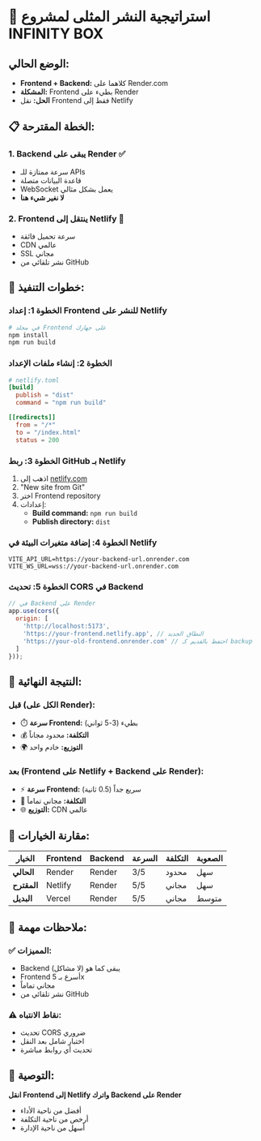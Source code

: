 # 🚀 استراتيجية النشر المثلى لمشروع INFINITY BOX

## الوضع الحالي:
- **Frontend + Backend:** كلاهما على Render.com
- **المشكلة:** Frontend بطيء على Render
- **الحل:** نقل Frontend فقط إلى Netlify

## 📋 الخطة المقترحة:

### 1. **Backend يبقى على Render** ✅
- سرعة ممتازة للـ APIs
- قاعدة البيانات متصلة
- WebSocket يعمل بشكل مثالي
- **لا نغير شيء هنا**

### 2. **Frontend ينتقل إلى Netlify** 🚀
- سرعة تحميل فائقة
- CDN عالمي
- SSL مجاني
- نشر تلقائي من GitHub

## 🔧 خطوات التنفيذ:

### الخطوة 1: إعداد Frontend للنشر على Netlify
```bash
# في مجلد Frontend على جهازك
npm install
npm run build
```

### الخطوة 2: إنشاء ملفات الإعداد
```toml
# netlify.toml
[build]
  publish = "dist"
  command = "npm run build"

[[redirects]]
  from = "/*"
  to = "/index.html"
  status = 200
```

### الخطوة 3: ربط GitHub بـ Netlify
1. اذهب إلى [netlify.com](https://netlify.com)
2. "New site from Git"
3. اختر Frontend repository
4. إعدادات:
   - **Build command:** `npm run build`
   - **Publish directory:** `dist`

### الخطوة 4: إضافة متغيرات البيئة في Netlify
```env
VITE_API_URL=https://your-backend-url.onrender.com
VITE_WS_URL=wss://your-backend-url.onrender.com
```

### الخطوة 5: تحديث CORS في Backend
```javascript
// في Backend على Render
app.use(cors({
  origin: [
    'http://localhost:5173',
    'https://your-frontend.netlify.app', // النطاق الجديد
    'https://your-old-frontend.onrender.com' // احتفظ بالقديم كـ backup
  ]
}));
```

## 🎯 النتيجة النهائية:

### قبل (الكل على Render):
- ⏱️ **سرعة Frontend:** بطيء (3-5 ثواني)
- 💰 **التكلفة:** محدود مجاناً
- 🌍 **التوزيع:** خادم واحد

### بعد (Frontend على Netlify + Backend على Render):
- ⚡ **سرعة Frontend:** سريع جداً (0.5 ثانية)
- 💸 **التكلفة:** مجاني تماماً
- 🌐 **التوزيع:** CDN عالمي

## 🔄 مقارنة الخيارات:

| الخيار | Frontend | Backend | السرعة | التكلفة | الصعوبة |
|---------|----------|---------|---------|----------|----------|
| **الحالي** | Render | Render | 3/5 | محدود | سهل |
| **المقترح** | Netlify | Render | 5/5 | مجاني | سهل |
| **البديل** | Vercel | Render | 5/5 | مجاني | متوسط |

## 📝 ملاحظات مهمة:

### ✅ **المميزات:**
- Backend يبقى كما هو (لا مشاكل)
- Frontend أسرع بـ 5x
- مجاني تماماً
- نشر تلقائي من GitHub

### ⚠️ **نقاط الانتباه:**
- تحديث CORS ضروري
- اختبار شامل بعد النقل
- تحديث أي روابط مباشرة

## 🚀 **التوصية:**
**انقل Frontend إلى Netlify واترك Backend على Render**
- أفضل من ناحية الأداء
- أرخص من ناحية التكلفة  
- أسهل من ناحية الإدارة